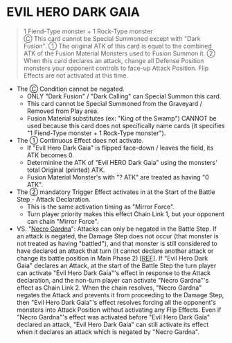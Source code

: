 
# EVIL HERO DARK GAIA  
> 1 Fiend-Type monster + 1 Rock-Type monster  
Ⓒ This card cannot be Special Summoned except with "Dark Fusion". ① The original ATK of this card is equal to the combined ATK of the Fusion Material Monsters used to Fusion Summon it. ② When this card declares an attack, change all Defense Position monsters your opponent controls to face-up Attack Position. Flip Effects are not activated at this time.

*   The Ⓒ Condition cannot be negated.
    *   ONLY "Dark Fusion" / "Dark Calling" can Special Summon this card.
    *   This card cannot be Special Summoned from the Graveyard / Removed from Play area.
    *   Fusion Material substitutes (ex: "King of the Swamp") CANNOT be used because this card does not specifically name cards (it specifies "1 Fiend-Type monster + 1 Rock-Type monster").
*   The ① Continuous Effect does not activate.
    *   If "Evil Hero Dark Gaia" is flipped face-down / leaves the field, its ATK becomes 0.
    *   Determinine the ATK of "Evil HERO Dark Gaia" using the monsters' total Original (printed) ATK.
    *   Fusion Material Monster's with "? ATK" are treated as having "0 ATK".
*   The ② mandatory Trigger Effect activates in at the Start of the Battle Step - Attack Declaration.
    *   This is the same activation timing as "Mirror Force".
    *   Turn player priority makes this effect Chain Link 1, but your opponent can chain "Mirror Force".
*   VS. "[Necro Gardna](https://yugipedia.com/wiki/Necro_Gardna)": Attacks can only be negated in the Battle Step. If an attack is negated, the Damage Step does not occur (that monster is not treated as having "battled"), and that monster is still considered to have declared an attack that turn (it cannot declare another attack or change its battle position in Main Phase 2) \[[REF](https://yugipedia.com/wiki/Negate)\]. If "Evil Hero Dark Gaia" declares an Attack, at the start of the Battle Step the turn player can activate "Evil Hero Dark Gaia"'s effect in response to the Attack declaration, and the non-turn player can activate "Necro Gardna"'s effect as Chain Link 2. When the chain resolves, "Necro Gardna" negates the Attack and prevents it from proceeding to the Damage Step, then "Evil Hero Dark Gaia"'s effect resolves forcing all the opponent's monsters into Attack Position without activating any Flip Effects. Even if "Necro Gardna"'s effect was activated before "Evil Hero Dark Gaia" declared an attack, "Evil Hero Dark Gaia" can still activate its effect when it declares an attack which is negated by "Necro Gardna".

  